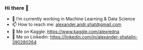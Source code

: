 ### Hi there 👋
- 🌱 I’m currently working in Machine Learning & Data Science
- 📫 How to reach me: alexander.andr.shat@gmail.com
- 🤖 Me on Kaggle: https://www.kaggle.com/alexredna 
- 👀 Me on Linkedin: https://linkedin.com/in/alexander-shatalin-390280264

<!--[![Anurag's GitHub stats](https://github-readme-stats-git-masterrstaa-rickstaa.vercel.app/api?username=A125X)](https://github.com/anuraghazra/github-readme-stats)-->

<!--[![Top Langs](https://github-readme-stats.vercel.app/api/top-langs/?username=A125X&exclude_repo=Unity-Uni,AI-notebooks,Mac-Thermal-Pad-Tests&langs_count=6&layout=compact)](https://github.com/anuraghazra/github-readme-stats)-->
